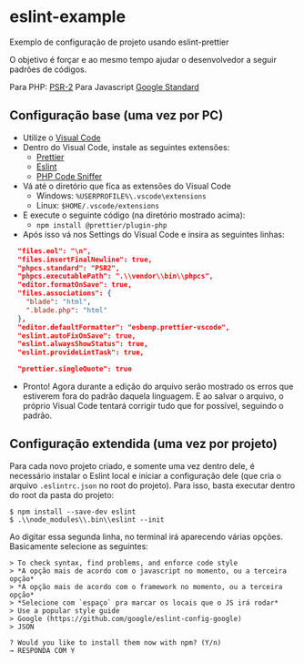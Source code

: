 
# eslint-example
Exemplo de configuração de projeto usando eslint-prettier
 
O objetivo é forçar e ao mesmo tempo ajudar o desenvolvedor a seguir padrões de códigos.
 
Para PHP: [PSR-2](https://www.php-fig.org/psr/psr-2/)
Para Javascript [Google Standard](https://google.github.io/styleguide/javascriptguide.xml)

## Configuração base (uma vez por PC)

* Utilize o [Visual Code](https://code.visualstudio.com/download)
* Dentro do Visual Code, instale as seguintes extensões:
  * [Prettier](https://marketplace.visualstudio.com/items?itemName=esbenp.prettier-vscode)
  * [Eslint](https://marketplace.visualstudio.com/items?itemName=dbaeumer.vscode-eslint)
  * [PHP Code Sniffer](https://marketplace.visualstudio.com/items?itemName=ikappas.phpcs)
* Vá até o diretório que fica as extensões do Visual Code
	* Windows: `%USERPROFILE%\.vscode\extensions`
	* Linux: `$HOME/.vscode/extensions`
* E execute o seguinte código (na diretório mostrado acima):
	* `npm install @prettier/plugin-php`
* Após isso vá nos Settings do Visual Code e insira as seguintes linhas:
```json
  "files.eol": "\n",
  "files.insertFinalNewline": true,
  "phpcs.standard": "PSR2",
  "phpcs.executablePath": ".\\vendor\\bin\\phpcs",
  "editor.formatOnSave": true,
  "files.associations": {
    "blade": "html",
    ".blade.php": "html"
  },
  "editor.defaultFormatter": "esbenp.prettier-vscode",
  "eslint.autoFixOnSave": true,
  "eslint.alwaysShowStatus": true,
  "eslint.provideLintTask": true,

  "prettier.singleQuote": true
```
* Pronto! Agora durante a edição do arquivo serão mostrado os erros que estiverem fora do padrão daquela linguagem. E ao salvar o arquivo, o próprio Visual Code tentará corrigir tudo que for possível, seguindo o padrão.

## Configuração extendida (uma vez por projeto)

Para cada novo projeto criado, e somente uma vez dentro dele, é necessário instalar o Eslint local e iniciar a configuração dele (que cria o arquivo `.eslintrc.json` no root do projeto). Para isso, basta executar dentro do root da pasta do projeto:
```
$ npm install --save-dev eslint
$ .\\node_modules\\.bin\\eslint --init
```
Ao digitar essa segunda linha, no terminal irá aparecendo várias opções. Basicamente selecione as seguintes:
```
> To check syntax, find problems, and enforce code style
> *A opção mais de acordo com o javascript no momento, ou a terceira opção*
> *A opção mais de acordo com o framework no momento, ou a terceira opção*
> *Selecione com `espaço` pra marcar os locais que o JS irá rodar*
> Use a popular style guide
> Google (https://github.com/google/eslint-config-google)
> JSON

? Would you like to install them now with npm? (Y/n)
→ RESPONDA COM Y
```
